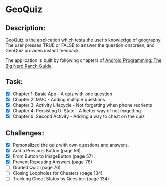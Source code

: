 # GeoQuiz

## Description:
GeoQuiz is the application which tests the user's knowledge of geography.
The user presses TRUE or FALSE to answer the question onscreen, and GeoQuiz provides instant feedback.

The application is built by following chapters of [Android Programming: The Big Nerd Ranch Guide](https://learning.oreilly.com/library/view/android-programming-the/9780135257555/).

## Task:
- [x] Chapter 1: Basic App - A quiz with one question
- [x] Chapter 2: MVC - Adding multiple questions
- [x] Chapter 3: Activity Lifecycle - Not forgetting when phone reorients
- [x] Chapter 4: Persisting UI State - A better way of not forgetting
- [x] Chapter 6: Second Activity - Adding a way to cheat on the quiz

## Challenges:
- [x] Personalized the quiz with own questions and answers.
- [x] Add a Previous Button (page 56)
- [x] From Button to ImageButton (page 57)
- [x] Prevent Repeating Answers (page 76)
- [ ] Graded Quiz (page 76)
- [ ] Closing Loopholes for Cheaters (page 134)
- [ ] Tracking Cheat Status by Question (page 134)
